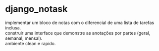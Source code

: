 # django_notask
implementar um bloco de notas com o diferencial de uma lista de tarefas inclusa.<br>
construir uma interface que demonstre as anotações por partes (geral, semanal, mensal).<br>
ambiente clean e rapido.

